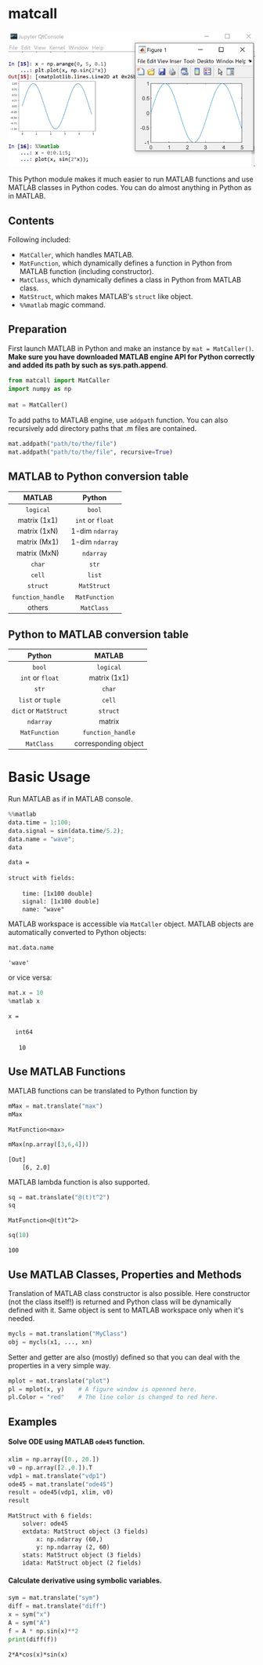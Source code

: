 # matcall

![](img1.png)

This Python module makes it much easier to run MATLAB functions and use MATLAB classes in Python codes. You can do almost anything in Python as in MATLAB.

## Contents

Following included:

- `MatCaller`, which handles MATLAB.
- `MatFunction`, which dynamically defines a function in Python from MATLAB function (including constructor).
- `MatClass`, which dynamically defines a class in Python from MATLAB class.
- `MatStruct`, which makes MATLAB's `struct` like object.
- `%%matlab` magic command.

## Preparation

First launch MATLAB in Python and make an instance by `mat = MatCaller()`. **Make sure you have downloaded MATLAB engine API for Python correctly and added its path by such as sys.path.append**.

```python
from matcall import MatCaller
import numpy as np

mat = MatCaller()
```

To add paths to MATLAB engine, use `addpath` function. You can also recursively add directory paths that .m files are contained.

```python
mat.addpath("path/to/the/file")
mat.addpath("path/to/the/file", recursive=True)
```

## MATLAB to Python conversion table

|MATLAB|Python|
|:----:|:----:|
|`logical`|`bool`|
|matrix (1x1)|`int` or `float`|
|matrix (1xN)|1-dim `ndarray`|
|matrix (Mx1)|1-dim `ndarray`|
|matrix (MxN)|`ndarray`|
|`char`|`str`|
|`cell`|`list`|
|`struct`|`MatStruct`|
|`function_handle`|`MatFunction`|
|others|`MatClass`|

## Python to MATLAB conversion table

|Python|MATLAB|
|:----:|:----:|
|`bool`|`logical`|
|`int` or `float`|matrix (1x1)|
|`str`|`char`|
|`list` or `tuple`|`cell`|
|`dict` or `MatStruct`|`struct`|
|`ndarray`|matrix|
|`MatFunction`|`function_handle`|
|`MatClass`|corresponding object|

# Basic Usage

Run MATLAB as if in MATLAB console.

```python
%%matlab
data.time = 1:100;
data.signal = sin(data.time/5.2);
data.name = "wave";
data
```

```
data = 

struct with fields:

    time: [1x100 double]
    signal: [1x100 double]
    name: "wave"
```

MATLAB workspace is accessible via `MatCaller` object. MATLAB objects are automatically converted to Python objects:

```python
mat.data.name
```

```
'wave'
```

or vice versa:

```python
mat.x = 10
%matlab x
```

```
x =

  int64

   10
```



## Use MATLAB Functions

MATLAB functions can be translated to Python function by

```python
mMax = mat.translate("max")
mMax
```
```
MatFunction<max>
```
```python
mMax(np.array([3,6,4]))
```
```
[Out]
    [6, 2.0]
```
MATLAB lambda function is also supported.
```python
sq = mat.translate("@(t)t^2")
sq 
```
```
MatFunction<@(t)t^2>
```
```python
sq(10)
```
```
100
```

## Use MATLAB Classes, Properties and Methods

Translation of MATLAB class constructor is also possible. Here constructor (not the class itself!) is returned and Python class will be dynamically defined with it. Same object is sent to MATLAB workspace only when it's needed.

```python
mycls = mat.translation("MyClass")
obj = mycls(x1, ..., xn)
```

Setter and getter are also (mostly) defined so that you can deal with the properties in a very simple way.

```python
mplot = mat.translate("plot")
pl = mplot(x, y)    # A figure window is openned here.
pl.Color = "red"    # The line color is changed to red here.
```

Examples
--------

#### Solve ODE using MATLAB `ode45` function.

```python
xlim = np.array([0., 20.])
v0 = np.array([2.,0.]).T
vdp1 = mat.translate("vdp1")
ode45 = mat.translate("ode45")
result = ode45(vdp1, xlim, v0)
result
```
```
MatStruct with 6 fields:
    solver: ode45
    extdata: MatStruct object (3 fields)
        x: np.ndarray (60,)
        y: np.ndarray (2, 60)
    stats: MatStruct object (3 fields)
    idata: MatStruct object (2 fields)
```


#### Calculate derivative using symbolic variables.

```python
sym = mat.translate("sym")
diff = mat.translate("diff")
x = sym("x")
A = sym("A")
f = A * np.sin(x)**2
print(diff(f))
```
```
2*A*cos(x)*sin(x)
```